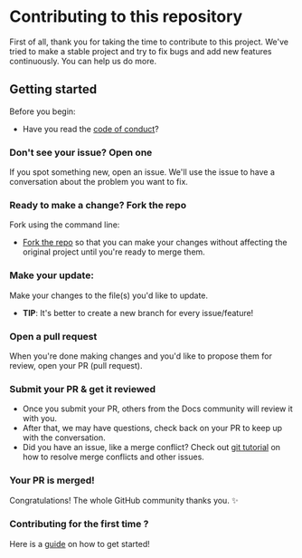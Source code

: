 # Contributing to this repository

First of all, thank you for taking the time to contribute to this project. We've tried to make a stable project and try to fix bugs and add new features continuously. You can help us do more.

## Getting started

Before you begin:
- Have you read the [code of conduct](CODE_OF_CONDUCT.md)?


### Don't see your issue? Open one

If you spot something new, open an issue. We'll use the issue to have a conversation about the problem you want to fix.

### Ready to make a change? Fork the repo

Fork using the command line:

- [Fork the repo](https://github.com/JVictor-Silva93/Guess_who) so that you can make your changes without affecting the original project until you're ready to merge them.


### Make your update:
Make your changes to the file(s) you'd like to update. 
- **TIP**: It's better to create a new branch for every issue/feature!

### Open a pull request
When you're done making changes and you'd like to propose them for review, open your PR (pull request).

### Submit your PR & get it reviewed
- Once you submit your PR, others from the Docs community will review it with you.
- After that, we may have questions, check back on your PR to keep up with the conversation.
- Did you have an issue, like a merge conflict? Check out [git tutorial](https://docs.github.com/en/github/collaborating-with-pull-requests/addressing-merge-conflicts/resolving-a-merge-conflict-on-github) on how to resolve merge conflicts and other issues.

### Your PR is merged!
Congratulations! The whole GitHub community thanks you. :sparkles:

### Contributing for the first time ?
Here is a [guide](https://www.dataschool.io/how-to-contribute-on-github/#:~:text=Step-by-step%20guide%20to%20contributing%20on%20GitHub%201%20Sign,as%20the%20%22upstream%22%20remote.%20...%20More%20items...%20) on how to get started!
